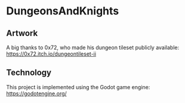# DungeonsAndKnights

## Artwork
A big thanks to 0x72, who made his dungeon tileset publicly available: https://0x72.itch.io/dungeontileset-ii

## Technology
This project is implemented using the Godot game engine: https://godotengine.org/
